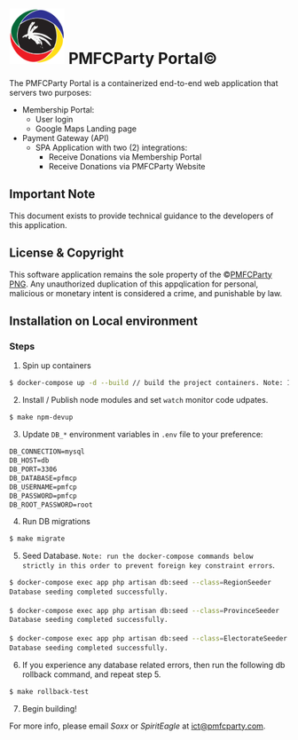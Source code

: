 # <img src="images/pmfcp_logo.svg" width="100px" height="100px"> PMFCParty Portal&copy;

The PMFCParty Portal is a containerized end-to-end web application that servers two purposes:
- Membership Portal:
  - User login
  - Google Maps Landing page
- Payment Gateway (API)
  - SPA Application with two (2) integrations:
    - Receive Donations via Membership Portal
    - Receive Donations via PMFCParty Website
## Important Note
This document exists to provide technical guidance to the developers of this application.

## License & Copyright
This software application remains the sole property of the &copy;[PMFCParty PNG](https://www.pmfcparty.com/home).
Any unauthorized duplication of this appqlication for personal, malicious or monetary intent is considered a crime, and punishable by law.

## Installation on Local environment
### Steps
1. Spin up containers
```bash
$ docker-compose up -d --build // build the project containers. Note: In Dev, run once or everytime the containers need to be respawned.
```
2. Install / Publish node modules and set `watch` monitor code udpates.
```bash
$ make npm-devup
```
3. Update `DB_*` environment variables in `.env` file to your preference:
```
DB_CONNECTION=mysql
DB_HOST=db
DB_PORT=3306
DB_DATABASE=pfmcp
DB_USERNAME=pmfcp
DB_PASSWORD=pmfcp
DB_ROOT_PASSWORD=root
``` 
4. Run DB migrations
```bash
$ make migrate
```
5. Seed Database. `Note: run the docker-compose commands below strictly in this order to prevent foreign key constraint errors`.
```bash
$ docker-compose exec app php artisan db:seed --class=RegionSeeder    
Database seeding completed successfully.

$ docker-compose exec app php artisan db:seed --class=ProvinceSeeder  
Database seeding completed successfully.

$ docker-compose exec app php artisan db:seed --class=ElectorateSeeder
Database seeding completed successfully.
```
6. If you experience any database related errors, then run the following db rollback command, and repeat step 5.
```bash
$ make rollback-test
```

7. Begin building!

For more info, please email _Soxx_ or _SpiritEagle_ at ict@pmfcparty.com.
